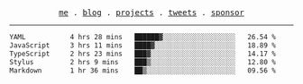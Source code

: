 <p align="center">
  <samp>
    <a href="https://everfu.org">me</a> .
    <a href="https://everfu.org/blog">blog</a> .
    <a href="https://everfu.org/github">projects</a> .
    <a href="https://twitter.com/everfu8">tweets</a> .
    <a href="https://everfu.org/sponsor">sponsor</a>
  </samp>
</p>

---

<!--START_SECTION:waka-->

```txt
YAML           4 hrs 28 mins   ██████▓░░░░░░░░░░░░░░░░░░   26.54 %
JavaScript     3 hrs 11 mins   ████▓░░░░░░░░░░░░░░░░░░░░   18.89 %
TypeScript     2 hrs 23 mins   ███▓░░░░░░░░░░░░░░░░░░░░░   14.17 %
Stylus         2 hrs 9 mins    ███▒░░░░░░░░░░░░░░░░░░░░░   12.80 %
Markdown       1 hr 36 mins    ██▒░░░░░░░░░░░░░░░░░░░░░░   09.56 %
```

<!--END_SECTION:waka-->
